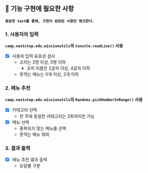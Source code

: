 ## 🚀 기능 구현에 필요한 사항
**`충분한 test를 통해, 구현이 완료된 사항만 체크한다.`**

### 1. 사용자의 입력
**`camp.nextstep.edu.missionutils`의 `Console.readLine()` 사용**
- [X] 사용자 입력 유효성 검사
  * 코치는 2명 이상, 5명 이하
    * 코치 이름은 2글자 이상, 4글자 이하
  * 못먹는 메뉴는 0개 이상, 2개 이하
    
### 2. 메뉴 추천
**`camp.nextstep.edu.missionutils`의 `Randoms.pickNumberInRange()` 사용**
- [X] 카테고리 선택
  * 한 주에 동일한 카테고리는 2회까지만 가능
- [X] 메뉴 선택
  * 중복되지 않는 메뉴를 선택
  * 못먹는 메뉴 제외
  
### 3. 결과 출력
- [X] 메뉴 추천 결과 출력
  * 요일별 구분
